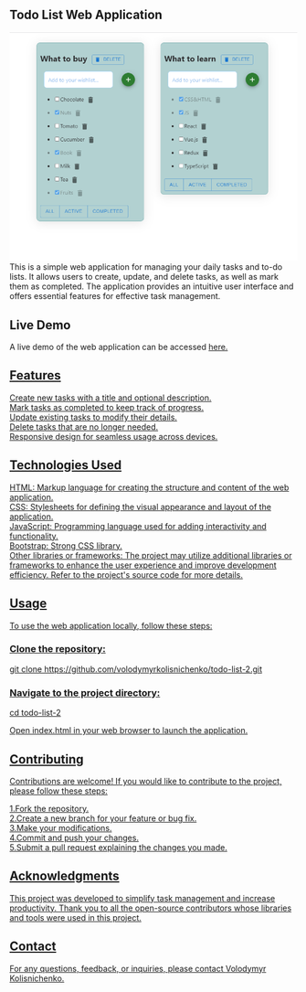 <h2>Todo List Web Application</h2>
<img src="./src/img/todo-list-Big.png" alt="todo-list"/>
This is a simple web application for managing your daily tasks and to-do lists. It allows users to create, update, and delete tasks, as well as mark them as completed. The application provides an intuitive user interface and offers essential features for effective task management.

<h2>Live Demo</h2>
A live demo of the web application can be accessed <span> <a href="https://volodymyrkolisnichenko.github.io/todo-list-2/" target="_blank"> here. </span>

<h2>Features</h2>
Create new tasks with a title and optional description.<br>
Mark tasks as completed to keep track of progress.<br>
Update existing tasks to modify their details.<br>
Delete tasks that are no longer needed.<br>
Responsive design for seamless usage across devices.<br>
<h2>Technologies Used</h2>
HTML: Markup language for creating the structure and content of the web application.<br>
CSS: Stylesheets for defining the visual appearance and layout of the application.<br>
JavaScript: Programming language used for adding interactivity and functionality.<br>
Bootstrap: Strong CSS library.<br>
Other libraries or frameworks: The project may utilize additional libraries or frameworks to enhance the user experience and improve development efficiency. Refer to the project's source code for more details.
<h2>Usage</h2>
To use the web application locally, follow these steps:

<h3>Clone the repository:</h3>
git clone https://github.com/volodymyrkolisnichenko/todo-list-2.git

<h3>Navigate to the project directory:</h3>
cd todo-list-2 <br>

Open index.html in your web browser to launch the application.

<h2>Contributing</h2>
Contributions are welcome! If you would like to contribute to the project, please follow these steps:

1.Fork the repository.<br>
2.Create a new branch for your feature or bug fix.<br>
3.Make your modifications.<br>
4.Commit and push your changes.<br>
5.Submit a pull request explaining the changes you made.<br>

<h2>Acknowledgments</h2>
This project was developed to simplify task management and increase productivity. Thank you to all the open-source contributors whose libraries and tools were used in this project.

<h2>Contact</h2>
For any questions, feedback, or inquiries, please contact <span> <a href="https://github.com/VolodymyrKolisnichenko" target="_blank"> Volodymyr Kolisnichenko.</span> 
